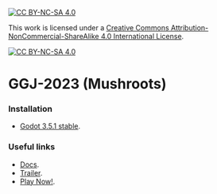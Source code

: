 [![CC BY-NC-SA 4.0][cc-by-nc-sa-shield]][cc-by-nc-sa]

This work is licensed under a
[Creative Commons Attribution-NonCommercial-ShareAlike 4.0 International License][cc-by-nc-sa].

[![CC BY-NC-SA 4.0][cc-by-nc-sa-image]][cc-by-nc-sa]

[cc-by-nc-sa]: http://creativecommons.org/licenses/by-nc-sa/4.0/
[cc-by-nc-sa-image]: https://licensebuttons.net/l/by-nc-sa/4.0/88x31.png
[cc-by-nc-sa-shield]: https://img.shields.io/badge/License-CC%20BY--NC--SA%204.0-lightgrey.svg

# GGJ-2023 (Mushroots)
### Installation
- [Godot 3.5.1 stable](https://godotengine.org/download).
### Useful links
- [Docs](https://docs.godotengine.org/en/stable/index.html).
- [Trailer](https://www.youtube.com/watch?v=cO_AHpmIeG4).
- [Play Now!](https://ducklings-studio.itch.io/mushroots).
